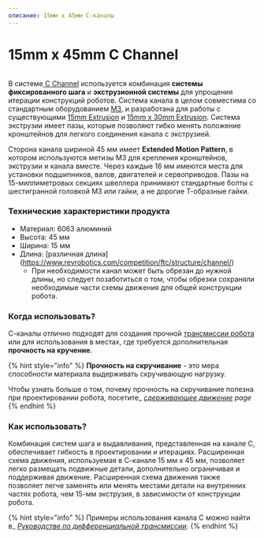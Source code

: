```yaml
---
описание: 15мм x 45мм С-каналы
---
```


# 15mm x 45mm C Channel

<figure><img src="https://2589213514-files.gitbook.io/~/files/v0/b/gitbook-legacy-files/o/assets%2F-M5yw0n8IneF5-9ybLjT%2F-MBkHpl6tI-0P0Lg_bNo%2F-MBkHwyKHZrqmyUCkLn_%2FC%20Channel%20Pinout.png?alt=media&#x26;token=ae267528-7ede-4d6e-b301-bfbc48f59273" alt=""><figcaption></figcaption></figure>

В системе[ C Channel](https://www.revrobotics.com/competition/ftc/structure/channel/) используется комбинация **системы фиксированного шага** и **экструзионной системы** для упрощения итерации конструкций роботов. Система канала в целом совместима со стандартным оборудованием [M3](https://www.revrobotics.com/ftc/hardware/fasteners/), и разработана для работы с существующими [15mm Extrusion](https://www.revrobotics.com/ftc/structure/15mm-extrusion/) и [15mm x 30mm Extrusion](https://www.revrobotics.com/ftc/structure/15mm-extrusion/). Система экструзии имеет пазы, которые позволяют гибко менять положение кронштейнов для легкого соединения канала с экструзией. &#x20;

Сторона канала шириной 45 мм имеет **Extended Motion Pattern**, в котором используются метизы M3 для крепления кронштейнов, экструзии и канала вместе. Через каждые 16 мм имеются места для установки подшипников, валов, двигателей и сервоприводов. Пазы на 15-миллиметровых секциях швеллера принимают стандартные болты с шестигранной головкой M3 или гайки, а не дорогие Т-образные гайки.&#x20;

### Технические характеристики продукта&#x20;

* Материал: 6063 алюминий
* Высота: 45 мм
* Ширина: 15 мм
* Длина: [различная длина] (https://www.revrobotics.com/competition/ftc/structure/channel/)
  * При необходимости канал может быть обрезан до нужной длины, но следует позаботиться о том, чтобы обрезки сохраняли необходимые части схемы движения для общей конструкции робота.

### Когда использовать?

С-каналы отлично подходят для создания прочной [трансмиссии робота](broken-reference) или для использования в местах, где требуется дополнительная **прочность на кручение**.&#x20;

{% hint style="info" %}
**Прочность на скручивание** - это мера способности материала выдерживать скручивающую нагрузку.&#x20;

Чтобы узнать больше о том, почему прочность на скручивание полезна при проектировании робота, посетите_ [_сдерживающее движение_](broken-reference) _page_&#x20;
{% endhint %}

### Как использовать?

Комбинация систем шага и выдавливания, представленная на канале C, обеспечивает гибкость в проектировании и итерациях. Расширенная схема движения, используемая в С-канале 15 мм x 45 мм, позволяет легко размещать подвижные детали, дополнительно ограничивая и поддерживая движение. Расширенная схема движения также позволяет легче заменять или менять местами детали на внутренних частях робота, чем 15-мм экструзия, в зависимости от конструкции робота.

{% hint style="info" %}
Примеры использования канала C можно найти в_ [_Руководстве по дифференциальной трансмиссии_](broken-reference).&#x20;
{% endhint %}

##
